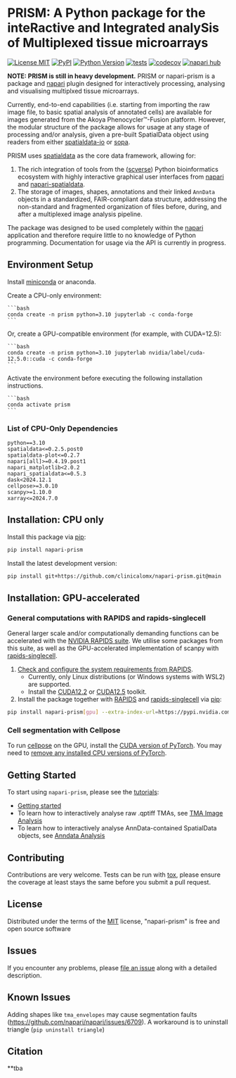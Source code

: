 # PRISM: A **P**ython package for the inte**R**active and **I**ntegrated analy**S**is of **M**ultiplexed tissue microarrays

<!--
#FUTURE: package logo
-->

[![License MIT](https://img.shields.io/pypi/l/napari-prism.svg?color=green)](https://github.com/clinicalomx/napari-prism/raw/main/LICENSE)
[![PyPI](https://img.shields.io/pypi/v/napari-prism.svg?color=green)](https://pypi.org/project/napari-prism)
[![Python Version](https://img.shields.io/pypi/pyversions/napari-prism.svg?color=green)](https://python.org)
[![tests](https://github.com/clinicalomx/napari-prism/workflows/tests/badge.svg)](https://github.com/clinicalomx/napari-prism/actions)
[![codecov](https://codecov.io/gh/clinicalomx/napari-prism/branch/main/graph/badge.svg)](https://codecov.io/gh/clinicalomx/napari-prism)
[![napari hub](https://img.shields.io/endpoint?url=https://api.napari-hub.org/shields/napari-prism)](https://napari-hub.org/plugins/napari-prism)

**NOTE: PRISM is still in heavy development.**
PRISM or napari-prism is a package and [napari] plugin designed for interactively processing, analysing and visualising multiplxed tissue microarrays.

Currently, end-to-end capabilities (i.e. starting from importing the raw image file, to basic spatial analysis of annotated cells) are available for images generated from the
Akoya Phenocycler™-Fusion platform. However, the modular structure of the
package allows for usage at any stage of processing and/or analysis, given a pre-built SpatialData object using readers from either
[spatialdata-io] or [sopa].

PRISM uses [spatialdata] as the core data framework, allowing for:

1. The rich integration of tools from the ([scverse]) Python bioinformatics ecosystem with highly interactive graphical user interfaces from [napari] and [napari-spatialdata].
2. The storage of images, shapes, annotations and their linked `AnnData` objects in a standardized, FAIR-compliant data structure, addressing the non-standard and fragmented organization of files before, during, and after a multiplexed image analysis pipeline.

The package was designed to be used completely within the [napari] application and therefore require little to no knowledge of Python programming. Documentation for usage via the API is currently in progress.

## Environment Setup

Install [miniconda] or anaconda.

Create a CPU-only environment:

    ```bash
    conda create -n prism python=3.10 jupyterlab -c conda-forge
    ```

Or, create a GPU-compatible environment (for example, with CUDA=12.5):

    ```bash
    conda create -n prism python=3.10 jupyterlab nvidia/label/cuda-12.5.0::cuda -c conda-forge
    ```

Activate the environment before executing the following installation instructions.

    ```bash
    conda activate prism
    ```

### List of CPU-Only Dependencies
```
python==3.10
spatialdata<=0.2.5.post0
spatialdata-plot<=0.2.7
napari[all]>=0.4.19.post1
napari_matplotlib<2.0.2
napari_spatialdata<=0.5.3
dask<2024.12.1
cellpose>=3.0.10
scanpy>=1.10.0
xarray<=2024.7.0
```

## Installation: CPU only

Install this package via [pip]:

```bash
pip install napari-prism
```

Install the latest development version:

```bash
pip install git+https://github.com/clinicalomx/napari-prism.git@main
```

## Installation: GPU-accelerated

### General computations with RAPIDS and rapids-singlecell

General larger scale and/or computationally demanding functions can be accelerated with the [NVIDIA RAPIDS suite](https://rapids.ai/). We utilise some packages from this suite, as well as the GPU-accelerated implementation of scanpy with [rapids-singlecell].

1. [Check and configure the system requirements from RAPIDS](https://docs.rapids.ai/install/#system-req).
    - Currently, only Linux distributions (or Windows systems with WSL2) are supported.
    - Install the [CUDA12.2](https://developer.nvidia.com/cuda-12-2-2-download-archive) or [CUDA12.5](https://developer.nvidia.com/cuda-12-5-1-download-archive) toolkit.
2. Install the package together with [RAPIDS] and [rapids-singlecell] via [pip]:

```bash
pip install napari-prism[gpu] --extra-index-url=https://pypi.nvidia.com
```

### Cell segmentation with Cellpose

To run [cellpose] on the GPU, install the [CUDA version of PyTorch](https://pytorch.org/get-started/locally/). You may need to [remove any installed CPU versions of PyTorch](https://github.com/MouseLand/cellpose?tab=readme-ov-file#gpu-version-cuda-on-windows-or-linux).

## Getting Started

To start using `napari-prism`, please see the [tutorials](https://napari-prism.readthedocs.io/en/latest/notebooks/getting_started.html#):

- [Getting started](https://napari-prism.readthedocs.io/en/latest/notebooks/getting_started.html)
- To learn how to interactively analyse raw .qptiff TMAs, see [TMA Image Analysis](https://napari-prism.readthedocs.io/en/latest/notebooks/tma_usage.html)
- To learn how to interactively analyse AnnData-contained SpatialData objects, see [Anndata Analysis](https://napari-prism.readthedocs.io/en/latest/notebooks/adata_usage.html)

## Contributing

Contributions are very welcome. Tests can be run with [tox], please ensure
the coverage at least stays the same before you submit a pull request.

## License

Distributed under the terms of the [MIT] license,
"napari-prism" is free and open source software

## Issues

If you encounter any problems, please [file an issue] along with a detailed description.

## Known Issues

Adding shapes like `tma_envelopes` may cause segmentation faults (https://github.com/napari/napari/issues/6709). A workaround is to uninstall triangle (`pip uninstall triangle`)

## Citation

\*\*tba

[napari]: https://github.com/napari/napari
[@napari]: https://github.com/napari
[MIT]: http://opensource.org/licenses/MIT
[BSD-3]: http://opensource.org/licenses/BSD-3-Clause
[GNU GPL v3.0]: http://www.gnu.org/licenses/gpl-3.0.txt
[GNU LGPL v3.0]: http://www.gnu.org/licenses/lgpl-3.0.txt
[Apache Software License 2.0]: http://www.apache.org/licenses/LICENSE-2.0
[Mozilla Public License 2.0]: https://www.mozilla.org/media/MPL/2.0/index.txt
[file an issue]: https://github.com/clinicalomx/napari-prism/issues
[tox]: https://tox.readthedocs.io/en/latest/
[pip]: https://pypi.org/project/pip/
[PyPI]: https://pypi.org/
[PyTorch]: https://pytorch.org/
[cellpose]: https://github.com/MouseLand/cellpose
[RAPIDS]: https://rapids.ai/
[rapids-singlecell]: https://github.com/scverse/rapids_singlecell
[spatialdata]: https://github.com/scverse/spatialdata/tree/main
[napari-spatialdata]: https://github.com/scverse/napari-spatialdata/tree/main
[spatialdata-io]: https://github.com/scverse/spatialdata-io
[sopa]: https://github.com/gustaveroussy/sopa
[scverse]: https://scverse.org/
[miniconda]: https://www.anaconda.com/docs/getting-started/miniconda/install
